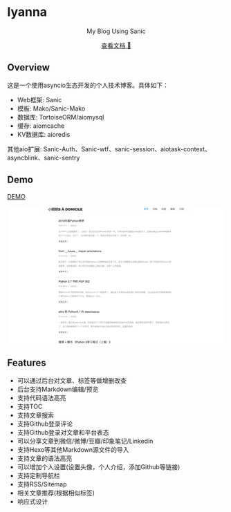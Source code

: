# lyanna

<p align="center">
  My Blog Using Sanic
</p>

<p align="center">
  <a href="https://dongweiming.github.io/lyanna/">查看文档 📖</a>
</p>

## Overview

这是一个使用asyncio生态开发的个人技术博客。具体如下：

* Web框架: Sanic
* 模板: Mako/Sanic-Mako
* 数据库: TortoiseORM/aiomysql
* 缓存: aiomcache
* KV数据库: aioredis

其他aio扩展: Sanic-Auth、Sanic-wtf、sanic-session、aiotask-context、asyncblink、sanic-sentry

## Demo

[DEMO](https://blog.pycourses.com)

<p align="center">
  <img width="600" src="./screenshot/blog.png" >
</p>

## Features

* 可以通过后台对文章、标签等做增删改查
* 后台支持Markdown编辑/预览
* 支持代码语法高亮
* 支持TOC
* 支持文章搜索
* 支持Github登录评论
* 支持Github登录对文章和平台表态
* 可以分享文章到微信/微博/豆瓣/印象笔记/Linkedin
* 支持Hexo等其他Markdown源文件的导入
* 支持文章的语法高亮
* 可以增加个人设置(设置头像，个人介绍，添加Github等链接)
* 支持定制导航栏
* 支持RSS/Sitemap
* 相关文章推荐(根据相似标签)
* 响应式设计
